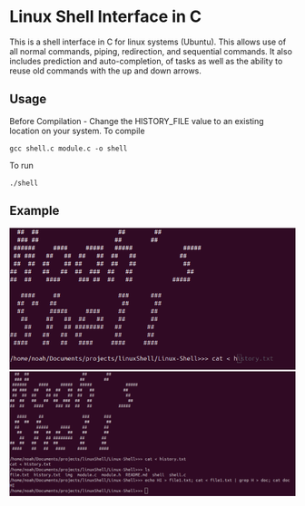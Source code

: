 # Linux Shell Interface in C
This is a shell interface in C for linux systems (Ubuntu). This allows use of all normal commands, piping, redirection, and sequential commands. It also includes prediction and auto-completion, of tasks as well as the ability to reuse old commands with the up and down arrows.
## Usage
Before Compilation - Change the HISTORY_FILE value to an existing location on your system.
To compile
```
gcc shell.c module.c -o shell
```
To run
```
./shell
```
## Example
![Example 1](img/pic1.png)
![Example 2](img/pic2.png)

